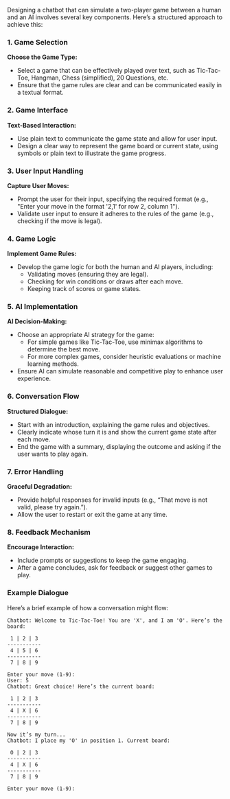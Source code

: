 
Designing a chatbot that can simulate a two-player game between a human and an AI involves several key components. Here’s a structured approach to achieve this:

### 1. Game Selection

**Choose the Game Type:**

- Select a game that can be effectively played over text, such as Tic-Tac-Toe, Hangman, Chess (simplified), 20 Questions, etc.
- Ensure that the game rules are clear and can be communicated easily in a textual format.

### 2. Game Interface

**Text-Based Interaction:**

- Use plain text to communicate the game state and allow for user input.
- Design a clear way to represent the game board or current state, using symbols or plain text to illustrate the game progress.

### 3. User Input Handling

**Capture User Moves:**

- Prompt the user for their input, specifying the required format (e.g., "Enter your move in the format '2,1' for row 2, column 1").
- Validate user input to ensure it adheres to the rules of the game (e.g., checking if the move is legal).

### 4. Game Logic

**Implement Game Rules:**

- Develop the game logic for both the human and AI players, including:
  - Validating moves (ensuring they are legal).
  - Checking for win conditions or draws after each move.
  - Keeping track of scores or game states.

### 5. AI Implementation

**AI Decision-Making:**

- Choose an appropriate AI strategy for the game:
  - For simple games like Tic-Tac-Toe, use minimax algorithms to determine the best move.
  - For more complex games, consider heuristic evaluations or machine learning methods.
- Ensure AI can simulate reasonable and competitive play to enhance user experience.

### 6. Conversation Flow

**Structured Dialogue:**

- Start with an introduction, explaining the game rules and objectives.
- Clearly indicate whose turn it is and show the current game state after each move.
- End the game with a summary, displaying the outcome and asking if the user wants to play again.

### 7. Error Handling

**Graceful Degradation:**

- Provide helpful responses for invalid inputs (e.g., “That move is not valid, please try again.”).
- Allow the user to restart or exit the game at any time.

### 8. Feedback Mechanism

**Encourage Interaction:**

- Include prompts or suggestions to keep the game engaging.
- After a game concludes, ask for feedback or suggest other games to play.

### Example Dialogue

Here’s a brief example of how a conversation might flow:

```
Chatbot: Welcome to Tic-Tac-Toe! You are 'X', and I am 'O'. Here’s the board:

 1 | 2 | 3
-----------
 4 | 5 | 6
-----------
 7 | 8 | 9

Enter your move (1-9):
User: 5
Chatbot: Great choice! Here’s the current board:

 1 | 2 | 3
-----------
 4 | X | 6
-----------
 7 | 8 | 9

Now it’s my turn...
Chatbot: I place my 'O' in position 1. Current board:

 O | 2 | 3
-----------
 4 | X | 6
-----------
 7 | 8 | 9

Enter your move (1-9):
```